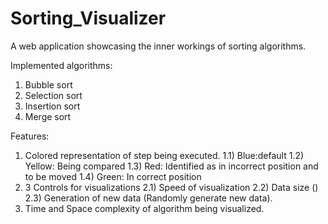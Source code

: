 # Sorting_Visualizer

A web application showcasing the inner workings of sorting algorithms.

Implemented algorithms:
1) Bubble sort
2) Selection sort
3) Insertion sort
4) Merge sort

Features:
1) Colored representation of step being executed.
  1.1) Blue:default
  1.2) Yellow: Being compared
  1.3) Red: Identified as in incorrect position and to be moved
  1.4) Green: In correct position
2) 3 Controls for visualizations
  2.1) Speed of visualization 
  2.2) Data size ()
  2.3) Generation of new data (Randomly generate new data).
4) Time and Space complexity of algorithm being visualized.


